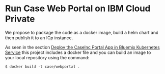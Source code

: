 # Run Case Web Portal on IBM Cloud Private
We propose to package the code as a docker image, build a helm chart and then publish it to an ICp instance.

As seen in the section [Deploy the CaseInc Portal App in Bluemix Kubernetes Service](https://github.com/ibm-cloud-architecture/refarch-caseinc-app#deploy-the-caseinc-portal-app-in-bluemix-kubernetes-service) this project includes a docker file and you can build an image to your local repository using the command:
```
$ docker build -t case/webportal .
```
